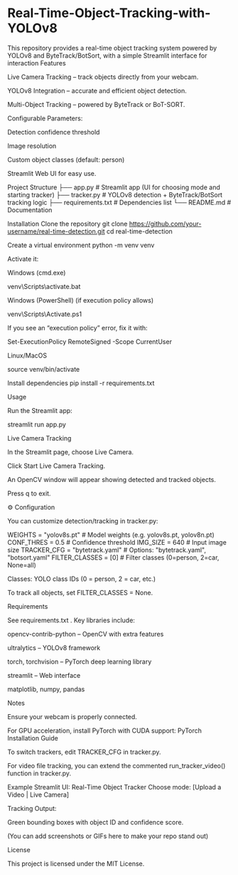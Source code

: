 # Real-Time-Object-Tracking-with-YOLOv8
This repository provides a real-time object tracking system powered by YOLOv8 and ByteTrack/BotSort, with a simple Streamlit interface for interaction
 Features

 Live Camera Tracking – track objects directly from your webcam.

 YOLOv8 Integration – accurate and efficient object detection.

 Multi-Object Tracking – powered by ByteTrack or BoT-SORT.

 Configurable Parameters:

Detection confidence threshold

Image resolution

Custom object classes (default: person)

Streamlit Web UI for easy use.

 Project Structure
├── app.py            # Streamlit app (UI for choosing mode and starting tracker)
├── tracker.py        # YOLOv8 detection + ByteTrack/BotSort tracking logic
├── requirements.txt  # Dependencies list
└── README.md         # Documentation

 Installation
 Clone the repository
git clone https://github.com/your-username/real-time-detection.git
cd real-time-detection

 Create a virtual environment
python -m venv venv


Activate it:

Windows (cmd.exe)

venv\Scripts\activate.bat


Windows (PowerShell) (if execution policy allows)

venv\Scripts\Activate.ps1


 If you see an “execution policy” error, fix it with:

Set-ExecutionPolicy RemoteSigned -Scope CurrentUser


Linux/MacOS

source venv/bin/activate

 Install dependencies
pip install -r requirements.txt

 Usage

Run the Streamlit app:

streamlit run app.py

Live Camera Tracking

In the Streamlit page, choose Live Camera.

Click Start Live Camera Tracking.

An OpenCV window will appear showing detected and tracked objects.

Press q to exit.

⚙️ Configuration

You can customize detection/tracking in tracker.py:

WEIGHTS = "yolov8s.pt"        # Model weights (e.g. yolov8s.pt, yolov8n.pt)
CONF_THRES = 0.5              # Confidence threshold
IMG_SIZE = 640                # Input image size
TRACKER_CFG = "bytetrack.yaml"  # Options: "bytetrack.yaml", "botsort.yaml"
FILTER_CLASSES = [0]          # Filter classes (0=person, 2=car, None=all)


Classes: YOLO class IDs (0 = person, 2 = car, etc.)

To track all objects, set FILTER_CLASSES = None.

 Requirements

See requirements.txt
. Key libraries include:

opencv-contrib-python – OpenCV with extra features

ultralytics – YOLOv8 framework

torch, torchvision – PyTorch deep learning library

streamlit – Web interface

matplotlib, numpy, pandas

 Notes

Ensure your webcam is properly connected.

For GPU acceleration, install PyTorch with CUDA support:
 PyTorch Installation Guide

To switch trackers, edit TRACKER_CFG in tracker.py.

For video file tracking, you can extend the commented run_tracker_video() function in tracker.py.

 Example
Streamlit UI:
Real-Time Object Tracker
Choose mode: [Upload a Video | Live Camera]

Tracking Output:

Green bounding boxes with object ID and confidence score.

(You can add screenshots or GIFs here to make your repo stand out)

 License

This project is licensed under the MIT License.
